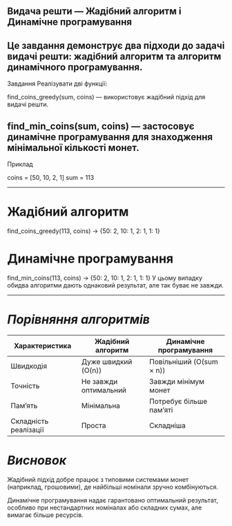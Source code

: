 ## Видача решти — Жадібний алгоритм і Динамічне програмування

## Це завдання демонструє два підходи до задачі видачі решти: жадібний алгоритм та алгоритм динамічного програмування.

Завдання
Реалізувати дві функції:

find_coins_greedy(sum, coins) — використовує жадібний підхід для видачі решти.

## find_min_coins(sum, coins) — застосовує динамічне програмування для знаходження мінімальної кількості монет.

Приклад

coins = [50, 10, 2, 1]
sum = 113

---

# Жадібний алгоритм

find_coins_greedy(113, coins) → {50: 2, 10: 1, 2: 1, 1: 1}

# Динамічне програмування

find_min_coins(113, coins) → {50: 2, 10: 1, 2: 1, 1: 1}
У цьому випадку обидва алгоритми дають однаковий результат, але так буває не завжди.

---

# _Порівняння алгоритмів_

| Характеристика        | Жадібний алгоритм     | Динамічне програмування  |
| --------------------- | --------------------- | ------------------------ |
| Швидкодія             | Дуже швидкий (O(n))   | Повільніший (O(sum × n)) |
| Точність              | Не завжди оптимальний | Завжди мінімум монет     |
| Памʼять               | Мінімальна            | Потребує більше памʼяті  |
| Складність реалізації | Проста                | Складніша                |

# _Висновок_

Жадібний підхід добре працює з типовими системами монет (наприклад, грошовими), де найбільші номінали зручно комбінуються.

Динамічне програмування надає гарантовано оптимальний результат, особливо при нестандартних номіналах або складних сумах, але вимагає більше ресурсів.

